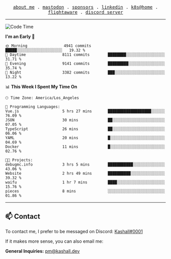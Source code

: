 <p align="center">
  <samp>
    <a href="https://jordanjones.org/">about me</a> .
    <a rel="me" href="https://mastodon.social/@kashall">mastodon</a> .
    <a href="https://github.com/sponsors/kashalls">sponsors</a> .
    <a href="https://linkedin.com/in/jordpjones">linkedin</a> .
    <a href="https://github.com/kashalls/home-cluster">k8s@home</a> .
    <a href="https://flightaware.com/adsb/stats/user/kashalls">flightaware</a> .
    <a href="https://discord.gg/ctgrp8k">discord server</a>
  </samp>
</p>

---

<!--START_SECTION:waka-->
![Code Time](http://img.shields.io/badge/Code%20Time-1%2C347%20hrs%2018%20mins-blue)

**I'm an Early 🐤** 

```text
🌞 Morning                4941 commits        █████░░░░░░░░░░░░░░░░░░░░   19.32 % 
🌆 Daytime                8111 commits        ████████░░░░░░░░░░░░░░░░░   31.71 % 
🌃 Evening                9141 commits        █████████░░░░░░░░░░░░░░░░   35.74 % 
🌙 Night                  3382 commits        ███░░░░░░░░░░░░░░░░░░░░░░   13.22 % 
```


📊 **This Week I Spent My Time On** 

```text
🕑︎ Time Zone: America/Los_Angeles

💬 Programming Languages: 
Vue.js                   5 hrs 27 mins       ███████████████████░░░░░░   76.09 % 
JSON                     30 mins             ██░░░░░░░░░░░░░░░░░░░░░░░   07.05 % 
TypeScript               26 mins             ██░░░░░░░░░░░░░░░░░░░░░░░   06.06 % 
YAML                     20 mins             █░░░░░░░░░░░░░░░░░░░░░░░░   04.69 % 
Docker                   11 mins             █░░░░░░░░░░░░░░░░░░░░░░░░   02.76 % 

🐱‍💻 Projects: 
debugmc.info             3 hrs 5 mins        ███████████░░░░░░░░░░░░░░   43.06 % 
Website                  2 hrs 49 mins       ██████████░░░░░░░░░░░░░░░   39.32 % 
waifu                    1 hr 7 mins         ████░░░░░░░░░░░░░░░░░░░░░   15.76 % 
pieces                   8 mins              ░░░░░░░░░░░░░░░░░░░░░░░░░   01.86 % 
```


<!--END_SECTION:waka-->

---

## 📫 Contact

To contact me, I prefer to be messaged on Discord:  [Kashall#0001](https://discord.com/users/201077739589992448)

If it makes more sense, you can also email me:

**General Inquiries:** pm@kashall.dev  
